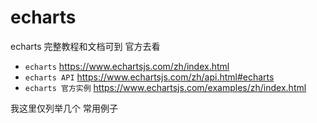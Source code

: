 # echarts

echarts 完整教程和文档可到 官方去看
- `echarts` <https://www.echartsjs.com/zh/index.html>
- `echarts API` <https://www.echartsjs.com/zh/api.html#echarts>
- `echarts 官方实例` <https://www.echartsjs.com/examples/zh/index.html>

我这里仅列举几个 常用例子
